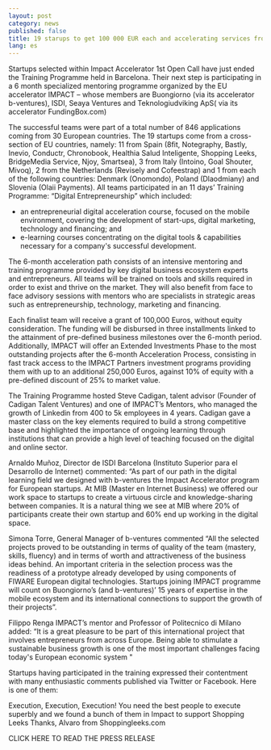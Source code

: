 ```yaml
---
layout: post
category: news
published: false
title: 19 starups to get 100 000 EUR each and accelerating services from IMPACT
lang: es
---
```


Startups selected within Impact Accelerator 1st Open Call have just ended the Training Programme held in Barcelona. Their next step is participating in a 6 month specialized mentoring programme organized by the EU accelerator IMPACT – whose members are Buongiorno (via its accelerator b-ventures), ISDI, Seaya Ventures and Teknologiudviking ApS( via its accelerator FundingBox.com)

The successful teams were part of a total number of 846 applications coming from 30 European countries.
The 19 startups come from a cross-section of EU countries, namely: 11 from Spain (8fit, Notegraphy, Bastly, Inevio, Conductr, Chronobook, Healthia Salud Inteligente, Shopping Leeks, BridgeMedia Service, Njoy, Smartsea), 3 from Italy (Intoino, Goal Shouter, Mivoq), 2 from the Netherlands (Revisely and Cofeestrap) and 1 from each of the following countries: Denmark (Onomondo), Poland (Dlaodmiany) and Slovenia (Olaii Payments). 
All teams participated in an 11 days’ Training Programme: “Digital Entrepreneurship” which included:
- an entrepreneurial digital acceleration course, focused on the mobile environment, covering the development of start-ups, digital marketing, technology and financing; and
- e-learning courses concentrating on the digital tools & capabilities necessary for a company's successful development.

The 6-month acceleration path consists of an intensive mentoring and training programme provided by key digital business ecosystem experts and entrepreneurs. All teams will be trained on tools and skills required in order to exist and thrive on the market. They will also benefit from face to face advisory sessions with mentors who are specialists in strategic areas such as entrepreneurship, technology, marketing and financing.

Each finalist team will receive a grant of 100,000 Euros, without equity consideration. The funding will be disbursed in three installments linked to the attainment of pre-defined business milestones over the 6-month period. Additionally, IMPACT will offer an Extended Investments Phase to the most outstanding projects after the 6-month Acceleration Process, consisting in fast track access to the IMPACT Partners investment programs providing them with up to an additional 250,000 Euros, against 10% of equity with a pre-defined discount of 25% to market value.

The Training Programme hosted Steve Cadigan, talent advisor (Founder of Cadigan Talent Ventures) and one of IMPACT’s Mentors, who managed the growth of Linkedin from 400 to 5k employees in 4 years. Cadigan gave a master class on the key elements required to build a strong competitive base and highlighted the importance of ongoing learning through institutions that can provide a high level of teaching focused on the digital and online sector.

Arnaldo Muñoz, Director de ISDI Barcelona (Instituto Superior para el Desarrollo de Internet) commented: “As part of our path in the digital learning field we designed with b-ventures the Impact Accelerator program for European startups. At MIB (Master en Internet Business) we offered our work space to startups to create a virtuous circle and knowledge-sharing between companies. It is a natural thing we see at MIB where 20% of participants create their own startup and 60% end up working in the digital space.

Simona Torre, General Manager of b-ventures commented “All the selected projects proved to be outstanding in terms of quality of the team (mastery, skills, fluency) and in terms of worth and attractiveness of the business ideas behind. An important criteria in the selection process was the readiness of a prototype already developed by using components of FIWARE European digital technologies.
Startups joining IMPACT programme will count on Buongiorno’s (and b-ventures)’ 15 years of expertise in the mobile ecosystem and its international connections to support the growth of their projects”.

Filippo Renga IMPACT’s mentor and Professor of Politecnico di Milano added: “It is a great pleasure to be part of this international project that involves entrepreneurs from across Europe. Being able to stimulate a sustainable business growth is one of the most important challenges facing today's European economic system "

Startups having participated in the training expressed their contentment with many enthusiastic comments published via Twitter or Facebook. Here is one of them:

Execution, Execution, Execution!
You need the best people to execute superbly and we found a bunch of them in Impact to support Shopping Leeks
Thanks, Alvaro from Shoppingleeks.com

CLICK HERE TO READ THE PRESS RELEASE
